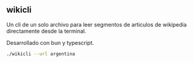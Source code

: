 ## wikicli

Un cli de un solo archivo para leer segmentos de articulos de wikipedia directamente desde la terminal. 

Desarrollado con bun y typescript.


```bash
./wikicli --url argentina
```

